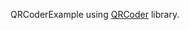 QRCoderExample using <a href="https://github.com/codebude/QRCoder" target="_blank">QRCoder</a> library.
